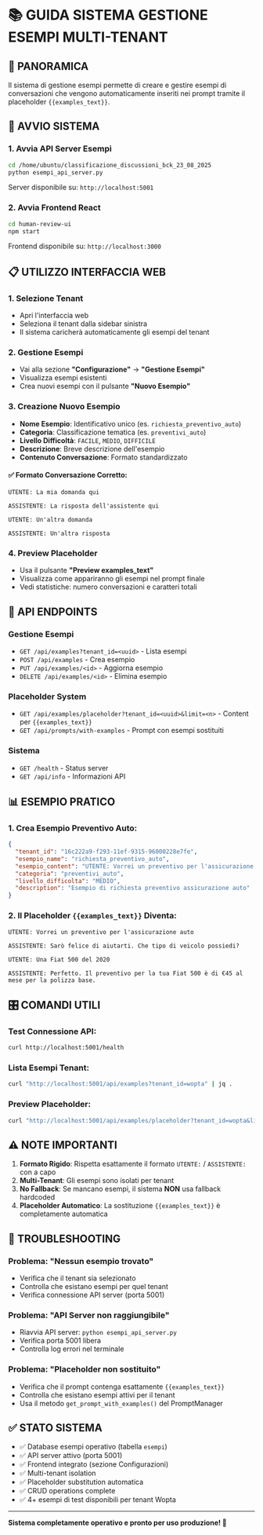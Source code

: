 # 📚 GUIDA SISTEMA GESTIONE ESEMPI MULTI-TENANT

## 🎯 PANORAMICA
Il sistema di gestione esempi permette di creare e gestire esempi di conversazioni che vengono automaticamente inseriti nei prompt tramite il placeholder `{{examples_text}}`.

## 🚀 AVVIO SISTEMA

### 1. Avvia API Server Esempi
```bash
cd /home/ubuntu/classificazione_discussioni_bck_23_08_2025
python esempi_api_server.py
```
Server disponibile su: `http://localhost:5001`

### 2. Avvia Frontend React
```bash
cd human-review-ui
npm start
```
Frontend disponibile su: `http://localhost:3000`

## 📋 UTILIZZO INTERFACCIA WEB

### 1. **Selezione Tenant**
- Apri l'interfaccia web
- Seleziona il tenant dalla sidebar sinistra
- Il sistema caricherà automaticamente gli esempi del tenant

### 2. **Gestione Esempi**
- Vai alla sezione **"Configurazione"** → **"Gestione Esempi"**
- Visualizza esempi esistenti
- Crea nuovi esempi con il pulsante **"Nuovo Esempio"**

### 3. **Creazione Nuovo Esempio**
- **Nome Esempio**: Identificativo unico (es. `richiesta_preventivo_auto`)
- **Categoria**: Classificazione tematica (es. `preventivi_auto`)
- **Livello Difficoltà**: `FACILE`, `MEDIO`, `DIFFICILE`
- **Descrizione**: Breve descrizione dell'esempio
- **Contenuto Conversazione**: Formato standardizzato

#### ✅ **Formato Conversazione Corretto:**
```
UTENTE: La mia domanda qui

ASSISTENTE: La risposta dell'assistente qui

UTENTE: Un'altra domanda

ASSISTENTE: Un'altra risposta
```

### 4. **Preview Placeholder**
- Usa il pulsante **"Preview examples_text"**
- Visualizza come appariranno gli esempi nel prompt finale
- Vedi statistiche: numero conversazioni e caratteri totali

## 🔧 API ENDPOINTS

### Gestione Esempi
- `GET /api/examples?tenant_id=<uuid>` - Lista esempi
- `POST /api/examples` - Crea esempio
- `PUT /api/examples/<id>` - Aggiorna esempio  
- `DELETE /api/examples/<id>` - Elimina esempio

### Placeholder System
- `GET /api/examples/placeholder?tenant_id=<uuid>&limit=<n>` - Content per `{{examples_text}}`
- `GET /api/prompts/with-examples` - Prompt con esempi sostituiti

### Sistema
- `GET /health` - Status server
- `GET /api/info` - Informazioni API

## 📊 ESEMPIO PRATICO

### 1. Crea Esempio Preventivo Auto:
```json
{
  "tenant_id": "16c222a9-f293-11ef-9315-96000228e7fe",
  "esempio_name": "richiesta_preventivo_auto",
  "esempio_content": "UTENTE: Vorrei un preventivo per l'assicurazione auto\n\nASSISTENTE: Sarò felice di aiutarti. Che tipo di veicolo possiedi?\n\nUTENTE: Una Fiat 500 del 2020\n\nASSISTENTE: Perfetto. Il preventivo per la tua Fiat 500 è di €45 al mese per la polizza base.",
  "categoria": "preventivi_auto",
  "livello_difficolta": "MEDIO",
  "description": "Esempio di richiesta preventivo assicurazione auto"
}
```

### 2. Il Placeholder `{{examples_text}}` Diventa:
```
UTENTE: Vorrei un preventivo per l'assicurazione auto

ASSISTENTE: Sarò felice di aiutarti. Che tipo di veicolo possiedi?

UTENTE: Una Fiat 500 del 2020

ASSISTENTE: Perfetto. Il preventivo per la tua Fiat 500 è di €45 al mese per la polizza base.
```

## 🎛️ COMANDI UTILI

### Test Connessione API:
```bash
curl http://localhost:5001/health
```

### Lista Esempi Tenant:
```bash
curl "http://localhost:5001/api/examples?tenant_id=wopta" | jq .
```

### Preview Placeholder:
```bash
curl "http://localhost:5001/api/examples/placeholder?tenant_id=wopta&limit=2" | jq .
```

## ⚠️ NOTE IMPORTANTI

1. **Formato Rigido**: Rispetta esattamente il formato `UTENTE:` / `ASSISTENTE:` con a capo
2. **Multi-Tenant**: Gli esempi sono isolati per tenant
3. **No Fallback**: Se mancano esempi, il sistema **NON** usa fallback hardcoded
4. **Placeholder Automatico**: La sostituzione `{{examples_text}}` è completamente automatica

## 🐛 TROUBLESHOOTING

### Problema: "Nessun esempio trovato"
- Verifica che il tenant sia selezionato
- Controlla che esistano esempi per quel tenant
- Verifica connessione API server (porta 5001)

### Problema: "API Server non raggiungibile"
- Riavvia API server: `python esempi_api_server.py`
- Verifica porta 5001 libera
- Controlla log errori nel terminale

### Problema: "Placeholder non sostituito"
- Verifica che il prompt contenga esattamente `{{examples_text}}`
- Controlla che esistano esempi attivi per il tenant
- Usa il metodo `get_prompt_with_examples()` del PromptManager

## ✅ STATO SISTEMA

- ✅ Database esempi operativo (tabella `esempi`)
- ✅ API server attivo (porta 5001)  
- ✅ Frontend integrato (sezione Configurazioni)
- ✅ Multi-tenant isolation
- ✅ Placeholder substitution automatica
- ✅ CRUD operations complete
- ✅ 4+ esempi di test disponibili per tenant Wopta

---
**Sistema completamente operativo e pronto per uso produzione! 🚀**
